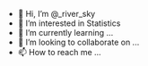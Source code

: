 - 👋 Hi, I’m @_river_sky
- 👀 I’m interested in Statistics
- 🌱 I’m currently learning ...
- 💞️ I’m looking to collaborate on ...
- 📫 How to reach me ...

<!---
riverskky/riverskky is a ✨ special ✨ repository because its `README.md` (this file) appears on your GitHub profile.
You can click the Preview link to take a look at your changes.
--->
